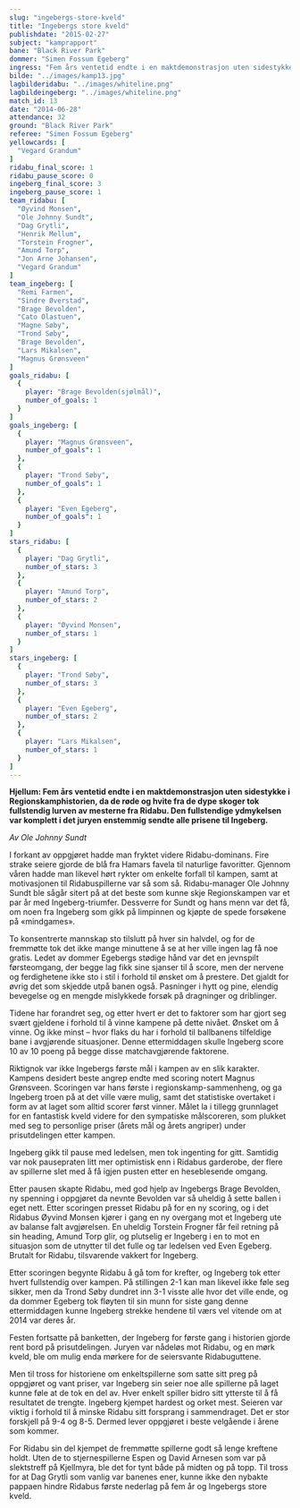 ```yaml
---
slug: "ingebergs-store-kveld"
title: "Ingebergs store kveld"
publishdate: "2015-02-27"
subject: "kamprapport"
bane: "Black River Park"
dommer: "Simen Fossum Egeberg"
ingress: "Fem års ventetid endte i en maktdemonstrasjon uten sidestykke i Regionskamphistorien, da de røde og hvite fra de dype skoger tok fullstendig lurven av mesterne fra Ridabu. Den fullstendige ydmykelsen var komplett i det juryen enstemmig sendte alle prisene til Ingeberg. "
bilde: "../images/kamp13.jpg"
lagbilderidabu: "../images/whiteline.png"
lagbildeingeberg: "../images/whiteline.png"
match_id: 13
date: "2014-06-28"
attendance: 32
ground: "Black River Park"
referee: "Simen Fossum Egeberg"
yellowcards: [
  "Vegard Grandum"
]
ridabu_final_score: 1
ridabu_pause_score: 0
ingeberg_final_score: 3
ingeberg_pause_score: 1
team_ridabu: [
  "Øyvind Monsen",
  "Ole Johnny Sundt",
  "Dag Grytli",
  "Henrik Mellum",
  "Torstein Frogner",
  "Amund Torp",
  "Jon Arne Johansen",
  "Vegard Grandum"
]
team_ingeberg: [
  "Remi Farmen",
  "Sindre Øverstad",
  "Brage Bevolden",
  "Cato Olastuen",
  "Magne Søby",
  "Trond Søby",
  "Brage Bevolden",
  "Lars Mikalsen",
  "Magnus Grønsveen"
]
goals_ridabu: [
  {
    player: "Brage Bevolden(sjølmål)",
    number_of_goals: 1
  }
]
goals_ingeberg: [
  {
    player: "Magnus Grønsveen",
    number_of_goals": 1
  },
  {
    player: "Trond Søby",
    number_of_goals": 1
  },
  {
    player: "Even Egeberg",
    number_of_goals": 1
  }
]
stars_ridabu: [
  {
    player: "Dag Grytli",
    number_of_stars: 3
  },
  {
    player: "Amund Torp",
    number_of_stars: 2
  },
  {
    player: "Øyvind Monsen",
    number_of_stars: 1
  }
]
stars_ingeberg: [
  {
    player: "Trond Søby",
    number_of_stars: 3
  },
  {
    player: "Even Egeberg",
    number_of_stars: 2
  },
  {
    player: "Lars Mikalsen",
    number_of_stars: 1
  }
]
---
```


**Hjellum: Fem års ventetid endte i en maktdemonstrasjon uten sidestykke i Regionskamphistorien, da de røde og hvite fra de dype skoger tok fullstendig lurven av mesterne fra Ridabu. Den fullstendige ydmykelsen var komplett i det juryen enstemmig sendte alle prisene til Ingeberg.**

*Av Ole Johnny Sundt*

I forkant av oppgjøret hadde man fryktet videre Ridabu-dominans. Fire strake seiere gjorde de blå fra Hamars favela til naturlige favoritter. Gjennom våren hadde man likevel hørt rykter om enkelte forfall til kampen, samt at motivasjonen til Ridabuspillerne var så som så. Ridabu-manager Ole Johnny Sundt ble sågår sitert på at det beste som kunne skje Regionskampen var et par år med Ingeberg-triumfer. Dessverre for Sundt og hans menn var det få, om noen fra Ingeberg som gikk på limpinnen og kjøpte de spede forsøkene på «mindgames».

To konsentrerte mannskap sto tilslutt på hver sin halvdel, og for de fremmøtte tok det ikke mange minuttene å se at her ville ingen lag få noe gratis. Ledet av dommer Egebergs stødige hånd var det en jevnspilt førsteomgang, der begge lag fikk sine sjanser til å score, men der nervene og ferdighetene ikke sto i stil i forhold til ønsket om å prestere. Det gjaldt for øvrig det som skjedde utpå banen også. Pasninger i hytt og pine, elendig bevegelse og en mengde mislykkede forsøk på dragninger og driblinger.

Tidene har forandret seg, og etter hvert er det to faktorer som har gjort seg svært gjeldene i forhold til å vinne kampene på dette nivået. Ønsket om å vinne. Og ikke minst – hvor flaks du har i forhold til ballbanens tilfeldige bane i avgjørende situasjoner. Denne ettermiddagen skulle Ingeberg score 10 av 10 poeng på begge disse matchavgjørende faktorene.

Riktignok var ikke Ingebergs første mål i kampen av en slik karakter. Kampens desidert beste angrep endte med scoring notert Magnus Grønsveen. Scoringen var hans første i regionskamp-sammenheng, og ga Ingeberg troen på at det ville være mulig, samt det statistiske overtaket i form av at laget som alltid scorer først vinner. Målet la i tillegg grunnlaget for en fantastisk kveld videre for den sympatiske målscoreren, som plukket med seg to personlige priser (årets mål og årets angriper) under prisutdelingen etter kampen.

Ingeberg gikk til pause med ledelsen, men tok ingenting for gitt. Samtidig var nok pausepraten litt mer optimistisk enn i Ridabus garderobe, der flere av spillerne slet med å få igjen pusten etter en heseblesende omgang.

Etter pausen skapte Ridabu, med god hjelp av Ingebergs Brage Bevolden, ny spenning i oppgjøret da nevnte Bevolden var så uheldig å sette ballen i eget nett. Etter scoringen presset Ridabu på for en ny scoring, og i det Ridabus Øyvind Monsen kjører i gang en ny overgang mot et Ingeberg ute av balanse falt avgjørelsen. En uheldig Torstein Frogner får feil retning på sin heading, Amund Torp glir, og plutselig er Ingeberg i en to mot en situasjon som de utnytter til det fulle og tar ledelsen ved Even Egeberg. Brutalt for Ridabu, tilsvarende vakkert for Ingeberg.

Etter scoringen begynte Ridabu å gå tom for krefter, og Ingeberg tok etter hvert fullstendig over kampen. På stillingen 2-1 kan man likevel ikke føle seg sikker, men da Trond Søby dundret inn 3-1 visste alle hvor det ville ende, og da dommer Egeberg tok fløyten til sin munn for siste gang denne ettermiddagen kunne Ingeberg strekke hendene til værs vel vitende om at 2014 var deres år.

Festen fortsatte på banketten, der Ingeberg for første gang i historien gjorde rent bord på prisutdelingen. Juryen var nådeløs mot Ridabu, og en mørk kveld, ble om mulig enda mørkere for de seiersvante Ridabuguttene.

Men til tross for historiene om enkeltspillerne som satte sitt preg på oppgjøret og vant priser, var Ingeberg sin seier noe alle spillerne på laget kunne føle at de tok en del av. Hver enkelt spiller bidro sitt ytterste til å få resultatet de trengte. Ingeberg kjempet hardest og orket mest. Seieren var viktig i forhold til å minske Ridabu sitt forsprang i sammendraget. Det er stor forskjell på 9-4 og 8-5. Dermed lever oppgjøret i beste velgående i årene som kommer.

For Ridabu sin del kjempet de fremmøtte spillerne godt så lenge kreftene holdt. Uten de to stjernespillerne Espen og David Arnesen som var på slektstreff på Kjellmyra, ble det for tynt både på midten og på topp. Til tross for at Dag Grytli som vanlig var banenes ener, kunne ikke den nybakte pappaen hindre Ridabus første nederlag på fem år og Ingebergs store kveld.